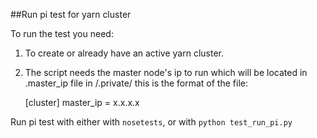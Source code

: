 ##Run pi test for yarn cluster

To run the test you need:

1. To create or already have an active yarn cluster.

2. The script needs the master node's ip to run which will be located in .master_ip file in <projectroot>/.private/ this is the format of the file:

    [cluster]
    master_ip = x.x.x.x


Run pi test with either with `nosetests`, or  with `python test_run_pi.py`

